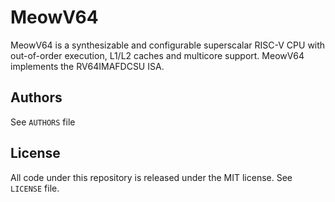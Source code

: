 MeowV64
=======================

MeowV64 is a synthesizable and configurable superscalar RISC-V CPU with out-of-order execution, L1/L2 caches and multicore support. MeowV64 implements the RV64IMAFDCSU ISA.

## Authors

See `AUTHORS` file


## License
All code under this repository is released under the MIT license. See `LICENSE` file.
